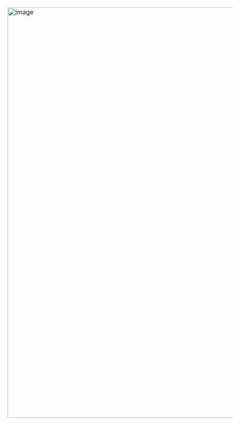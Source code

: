 <img width="919" alt="image" src="https://user-images.githubusercontent.com/37383368/214109291-5e749d64-983c-48a9-a4e2-87e7ee8b0c61.png">
